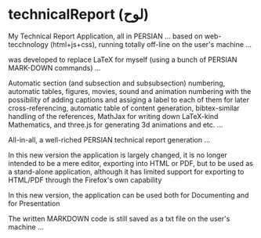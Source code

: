 <h1>technicalReport (لوح)</h1>
<p>My Technical Report Application, all in PERSIAN ... based on web-tecchnology (html+js+css), running totally off-line on the user's machine ...</p>
<p>was developed to replace LaTeX for myself (using a bunch of PERSIAN MARK-DOWN commands) ...</p>
<p>Automatic section (and subsection and subsubsection) numbering, automatic tables, figures, movies, sound and animation numbering with the possibility of adding captions and assiging a label to each of them for later cross-referencing, automatic table of content generation, bibtex-similar handling of the references, MathJax for writing down LaTeX-kind Mathematics, and three.js for generating 3d animations and etc. ...</p>
<p>All-in-all, a well-riched PERSIAN technical report generation ...</p>
<p>In this new version the application is largely changed, it is no longer intended to be a mere editor, exporting into HTML or PDF, but to be used as a stand-alone application, although it has limited support for exporting to HTML/PDF through the Firefox's own capability</p>
<p>In this new version, the application can be used both for Documenting and for Presentation</p>
<p>The written MARKDOWN code is still saved as a txt file on the user's machine ...</p>
